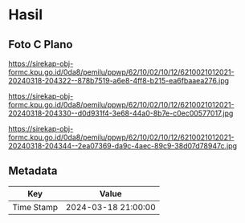 # Hasil

## Foto C Plano

https://sirekap-obj-formc.kpu.go.id/0da8/pemilu/ppwp/62/10/02/10/12/6210021012021-20240318-204322--878b7519-a6e8-4ff8-b215-ea6fbaaea276.jpg

https://sirekap-obj-formc.kpu.go.id/0da8/pemilu/ppwp/62/10/02/10/12/6210021012021-20240318-204330--d0d931f4-3e68-44a0-8b7e-c0ec00577017.jpg

https://sirekap-obj-formc.kpu.go.id/0da8/pemilu/ppwp/62/10/02/10/12/6210021012021-20240318-204344--2ea07369-da9c-4aec-89c9-38d07d78947c.jpg


## Metadata

| Key        | Value               |
| ---------- | ------------------- |
| Time Stamp | 2024-03-18 21:00:00 |



